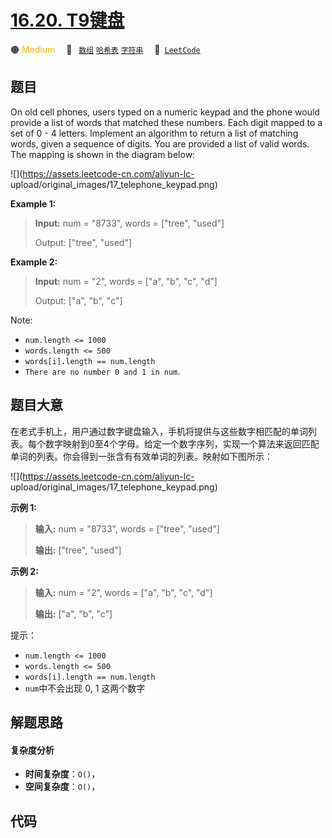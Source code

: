 # [16.20. T9键盘](https://leetcode.cn/problems/t9-lcci)

🟠 <font color=#ffb800>Medium</font>&emsp; 🔖&ensp; [`数组`](/tag/array.md) [`哈希表`](/tag/hash-table.md) [`字符串`](/tag/string.md)&emsp; 🔗&ensp;[`LeetCode`](https://leetcode.cn/problems/t9-lcci)

## 题目

On old cell phones, users typed on a numeric keypad and the phone would
provide a list of words that matched these numbers. Each digit mapped to a set
of 0 \- 4 letters. Implement an algo­rithm to return a list of matching words,
given a sequence of digits. You are provided a list of valid words. The
mapping is shown in the diagram below:

![](https://assets.leetcode-cn.com/aliyun-lc-
upload/original_images/17_telephone_keypad.png)

**Example 1:**

> 
> 
> 
> 
> 
> **Input:** num = "8733", words = ["tree", "used"]
> 
> Output: ["tree", "used"]

**Example 2:**

> 
> 
> 
> 
> 
> **Input:** num = "2", words = ["a", "b", "c", "d"]
> 
> Output: ["a", "b", "c"]

Note:

  * `num.length <= 1000`
  * `words.length <= 500`
  * `words[i].length == num.length`
  * `There are no number 0 and 1 in num`.


## 题目大意

在老式手机上，用户通过数字键盘输入，手机将提供与这些数字相匹配的单词列表。每个数字映射到0至4个字母。给定一个数字序列，实现一个算法来返回匹配单词的列表。你会得到一张含有有效单词的列表。映射如下图所示：

![](https://assets.leetcode-cn.com/aliyun-lc-
upload/original_images/17_telephone_keypad.png)

**示例 1:**

> 
> 
> 
> 
> 
> **输入:** num = "8733", words = ["tree", "used"]
> 
> **输出:** ["tree", "used"]
> 
> 

**示例 2:**

> 
> 
> 
> 
> 
> **输入:** num = "2", words = ["a", "b", "c", "d"]
> 
> **输出:** ["a", "b", "c"]

提示：

  * `num.length <= 1000`
  * `words.length <= 500`
  * `words[i].length == num.length`
  * `num`中不会出现 0, 1 这两个数字


## 解题思路

#### 复杂度分析

- **时间复杂度**：`O()`，
- **空间复杂度**：`O()`，

## 代码

```javascript

```